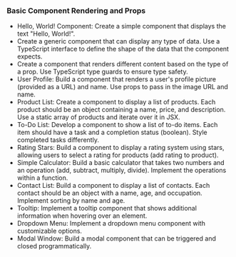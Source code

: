 ### Basic Component Rendering and Props
- Hello, World! Component: Create a simple component that displays the text "Hello, World!".
- Create a generic component that can display any type of data. Use a TypeScript interface to define the shape of the data that the component expects.
- Create a component that renders different content based on the type of a prop. Use TypeScript type guards to ensure type safety.
- User Profile: Build a component that renders a user's profile picture (provided as a URL) and name. Use props to pass in the image URL and name.
- Product List: Create a component to display a list of products. Each product should be an object containing a name, price, and description. Use a static array of products and iterate over it in JSX.
- To-Do List: Develop a component to show a list of to-do items. Each item should have a task and a completion status (boolean). Style completed tasks differently.
- Rating Stars: Build a component to display a rating system using stars, allowing users to select a rating for products (add rating to product).
- Simple Calculator: Build a basic calculator that takes two numbers and an operation (add, subtract, multiply, divide). Implement the operations within a function.
- Contact List: Build a component to display a list of contacts. Each contact should be an object with a name, age, and occupation. Implement sorting by name and age.
- Tooltip: Implement a tooltip component that shows additional information when hovering over an element.
- Dropdown Menu: Implement a dropdown menu component with customizable options.
- Modal Window: Build a modal component that can be triggered and closed programmatically.